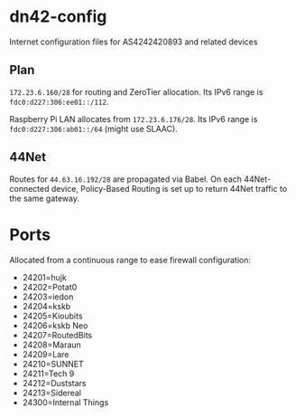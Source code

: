 # dn42-config
Internet configuration files for AS4242420893 and related devices

## Plan
`172.23.6.160/28` for routing and ZeroTier allocation. Its IPv6 range is `fdc0:d227:306:ee01::/112`.

Raspberry Pi LAN allocates from `172.23.6.176/28`. Its IPv6 range is `fdc0:d227:306:ab01::/64` (might use SLAAC).

## 44Net
Routes for `44.63.16.192/28` are propagated via Babel. On each 44Net-connected device, Policy-Based Routing is set up to return 44Net traffic to the same gateway.

# Ports
Allocated from a continuous range to ease firewall configuration:
- 24201=hujk
- 24202=Potat0
- 24203=iedon
- 24204=kskb
- 24205=Kioubits
- 24206=kskb Neo
- 24207=RoutedBits
- 24208=Maraun
- 24209=Lare
- 24210=SUNNET
- 24211=Tech 9
- 24212=Duststars
- 24213=Sidereal
- 24300=Internal Things
